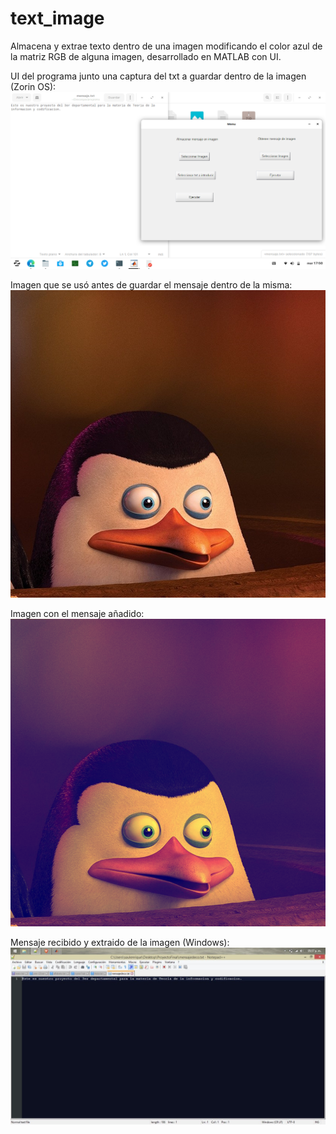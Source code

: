 # text_image
Almacena y extrae texto dentro de una imagen modificando el color azul de la matriz RGB de alguna imagen, desarrollado en MATLAB con UI. 

UI del programa junto una captura del txt a guardar dentro de la imagen (Zorin OS):
![Esta es una imagen](/Mensaje_enviado_Linux.png)

Imagen que se usó antes de guardar el mensaje dentro de la misma:
![Esta es una imagen](/kabo.jpg)

Imagen con el mensaje añadido:
![Esta es una imagen](/kabo1.png)

Mensaje recibido y extraido de la imagen (Windows):
![Esta es una imagen](/Mensaje_recibido_Windows.jpeg)
